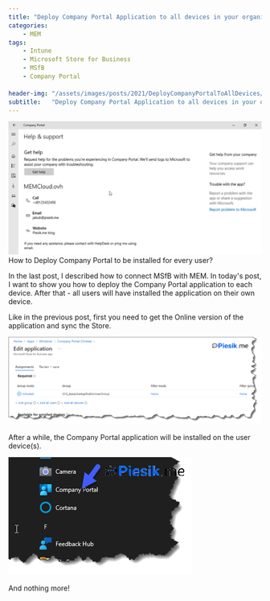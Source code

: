 ```yaml
---
title: "Deploy Company Portal Application to all devices in your organization!"
categories:
    - MEM
tags:
    - Intune
    - Microsoft Store for Business
    - MSfB
    - Company Portal

header-img: "/assets/images/posts/2021/DeployCompanyPortalToAllDevices/top.jpg"
subtitle:   "Deploy Company Portal Application to all devices in your organization!"
---
```

![Deploy Company Portal Application to all devices in your organization!](/assets/images/posts/2021/DeployCompanyPortalToAllDevices/top.jpg)How to Deploy Company Portal to be installed for every user?

In the last post, I described how to connect MSfB with MEM. In today's post, I want to show you how to deploy the Company Portal application to each device. After that - all users will have installed the application on their own device.

Like in the previous post, first you need to get the Online version of the application and sync the Store.

![Deploy Company Portal Application to all devices in your organization!](/assets/images/posts/2021/DeployCompanyPortalToAllDevices/01.png)

After a while, the Company Portal application will be installed on the user device(s).

![Deploy Company Portal Application to all devices in your organization!](/assets/images/posts/2021/DeployCompanyPortalToAllDevices/02.png)

And nothing more!

